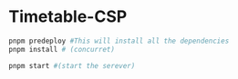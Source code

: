 # Timetable-CSP

``` bash
pnpm predeploy #This will install all the dependencies
pnpm install # (concurret)

pnpm start #(start the serever)